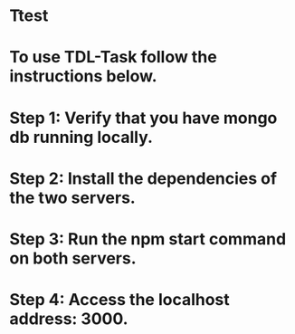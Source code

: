 # Ttest


# To use TDL-Task follow the instructions below.

# Step 1: Verify that you have mongo db running locally.
# Step 2: Install the dependencies of the two servers.
# Step 3: Run the npm start command on both servers.
# Step 4: Access the localhost address: 3000.
